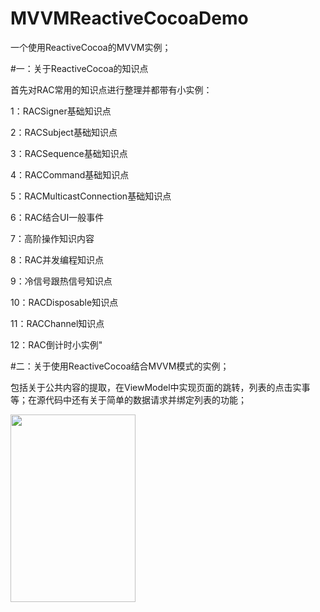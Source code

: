 # MVVMReactiveCocoaDemo

一个使用ReactiveCocoa的MVVM实例；

#一：关于ReactiveCocoa的知识点

首先对RAC常用的知识点进行整理并都带有小实例：

1：RACSigner基础知识点

2：RACSubject基础知识点

3：RACSequence基础知识点

4：RACCommand基础知识点

5：RACMulticastConnection基础知识点

6：RAC结合UI一般事件

7：高阶操作知识内容

8：RAC并发编程知识点

9：冷信号跟热信号知识点

10：RACDisposable知识点

11：RACChannel知识点

12：RAC倒计时小实例"


#二：关于使用ReactiveCocoa结合MVVM模式的实例；

包括关于公共内容的提取，在ViewModel中实现页面的跳转，列表的点击实事等；在源代码中还有关于简单的数据请求并绑定列表的功能；


<img src="https://github.com/wujunyang/MVVMReactiveCocoaDemo/blob/master/MobileProject/3.gif" width=200px height=300px></img>


